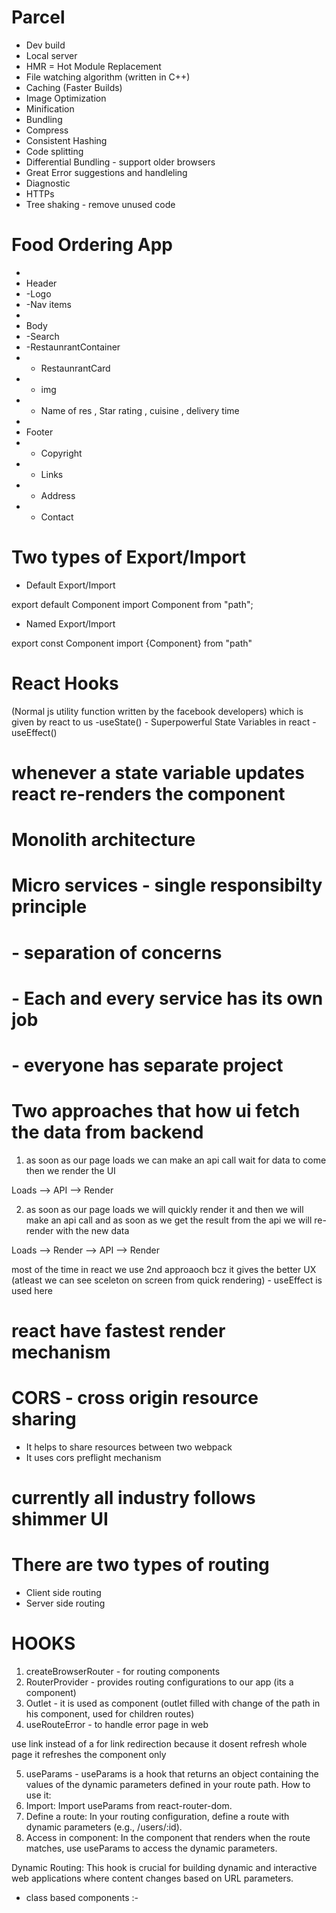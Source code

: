 # Parcel
- Dev build
- Local server
- HMR = Hot Module Replacement
- File watching algorithm (written in C++)
- Caching (Faster Builds)
- Image Optimization
- Minification
- Bundling
- Compress
- Consistent Hashing
- Code splitting 
- Differential Bundling - support older browsers
- Great Error suggestions and handleling
- Diagnostic
- HTTPs
- Tree shaking - remove unused code 

# Food Ordering App
 * 
 * Header
 * -Logo
 * -Nav items
 * 
 * Body
 * -Search
 * -RestaunrantContainer
 *   - RestaunrantCard
 *    - img
 *    - Name of res , Star rating , cuisine , delivery time
 * 
 * Footer
 * - Copyright
 * - Links
 * - Address
 * - Contact  


 # Two types of Export/Import

- Default Export/Import

export default Component
import Component from "path";

- Named Export/Import

export const Component
import {Component} from "path"

# React Hooks
(Normal js utility function written by the facebook developers) which is given by react to us
-useState() - Superpowerful State Variables in react
-useEffect()

# whenever a state variable updates react re-renders the component

# Monolith architecture

# Micro services - single responsibilty principle
#                - separation of concerns
#                - Each and every service has its own job 
#                - everyone has separate project 

# Two approaches that how ui fetch the data from backend
1. as soon as our page loads we can make an api call wait for data to come then we render the UI

Loads --> API --> Render

2. as soon as our page loads we will quickly render it and then we will make an api call and as soon as we get the result from the api we will re-render with the new data

Loads --> Render --> API --> Render

most of the time in react we use 2nd approaoch bcz it gives the better UX (atleast we can see sceleton on screen from quick rendering)  - useEffect is used here 

# react have fastest render mechanism 

# CORS - cross origin resource sharing
- It helps to share resources between two webpack
- It uses cors preflight mechanism
  
# currently all industry follows shimmer UI  

# There are two types of routing 
- Client side routing 
- Server side routing 

# HOOKS
1. createBrowserRouter - for routing components
2. RouterProvider - provides routing configurations to our app (its  a component)
3. Outlet - it is used as component (outlet filled with change of the path in his component, used for children routes) 
4. useRouteError - to handle error page in web 

use link instead of a for link redirection because it dosent refresh whole page it refreshes the component only
<Link to=""></Link>

5. useParams - useParams is a hook that returns an object containing the values of the dynamic parameters defined in your route path. 
How to use it:
 1. Import: Import useParams from react-router-dom. 
 2. Define a route: In your routing configuration, define a route with dynamic parameters (e.g., /users/:id). 
 3. Access in component: In the component that renders when the route matches, use useParams to access the dynamic parameters.   

Dynamic Routing: This hook is crucial for building dynamic and interactive web applications where content changes based on URL parameters.



* class based components :-
